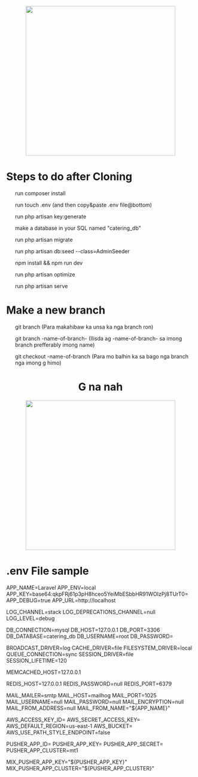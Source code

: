 <p align="center"><a href="https:facebook.com" target="_blank"><img src="https://ih1.redbubble.net/image.5090039015.1125/bg,f8f8f8-flat,750x,075,f-pad,750x1000,f8f8f8.u9.jpg" width="400"></a></p>

<h1>Steps to do after Cloning</h1>

<ul>run composer install</ul>
<ul>run touch .env (and then copy&paste .env file@bottom)</ul> 
<ul>run php artisan key:generate</ul>
<ul> make a database in your SQL named "catering_db"</ul>
<ul>run php artisan migrate</ul>
<ul>run php artisan db:seed --class=AdminSeeder</ul>
<ul>npm install && npm run dev</ul>
<ul>run php artisan optimize</ul>
<ul> run php artisan serve</ul>

<h1>Make a new branch</h1>
<ul>git branch (Para makahibaw ka unsa ka nga branch ron)</ul>
<ul>git branch -name-of-branch- (Ilisda ag -name-of-branch- sa imong branch prefferably imong name)</ul>
<ul>git checkout -name-of-branch (Para mo balhin ka sa bago nga branch nga imong g himo)</ul>

<h1 align="center">G na nah</h1>

<p align="center"><a href="https:facebook.com" target="_blank"><img src="https://i.imgur.com/R0fuzVA.gif" width="400"></a></p>

<h1>.env File sample</h1>
<p>
APP_NAME=Laravel
APP_ENV=local
APP_KEY=base64:qkpFRj61p3pH8hceo5YeiMbESbbHR91WOIzPj8TUrT0=
APP_DEBUG=true
APP_URL=http://localhost

LOG_CHANNEL=stack
LOG_DEPRECATIONS_CHANNEL=null
LOG_LEVEL=debug

DB_CONNECTION=mysql
DB_HOST=127.0.0.1
DB_PORT=3306
DB_DATABASE=catering_db
DB_USERNAME=root
DB_PASSWORD=

BROADCAST_DRIVER=log
CACHE_DRIVER=file
FILESYSTEM_DRIVER=local
QUEUE_CONNECTION=sync
SESSION_DRIVER=file
SESSION_LIFETIME=120

MEMCACHED_HOST=127.0.0.1

REDIS_HOST=127.0.0.1
REDIS_PASSWORD=null
REDIS_PORT=6379

MAIL_MAILER=smtp
MAIL_HOST=mailhog
MAIL_PORT=1025
MAIL_USERNAME=null
MAIL_PASSWORD=null
MAIL_ENCRYPTION=null
MAIL_FROM_ADDRESS=null
MAIL_FROM_NAME="${APP_NAME}"

AWS_ACCESS_KEY_ID=
AWS_SECRET_ACCESS_KEY=
AWS_DEFAULT_REGION=us-east-1
AWS_BUCKET=
AWS_USE_PATH_STYLE_ENDPOINT=false

PUSHER_APP_ID=
PUSHER_APP_KEY=
PUSHER_APP_SECRET=
PUSHER_APP_CLUSTER=mt1

MIX_PUSHER_APP_KEY="${PUSHER_APP_KEY}"
MIX_PUSHER_APP_CLUSTER="${PUSHER_APP_CLUSTER}"
</p>
